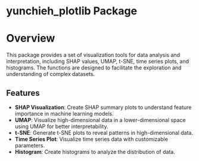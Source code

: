 # yunchieh_plotlib Package

# Overview
This package provides a set of visualization tools for data analysis and interpretation, including SHAP values, UMAP, t-SNE, time series plots, and histograms. The functions are designed to facilitate the exploration and understanding of complex datasets.

## Features

- **SHAP Visualization**: Create SHAP summary plots to understand feature importance in machine learning models.
- **UMAP**: Visualize high-dimensional data in a lower-dimensional space using UMAP for better interpretability.
- **t-SNE**: Generate t-SNE plots to reveal patterns in high-dimensional data.
- **Time Series Plot**: Visualize time series data with customizable parameters.
- **Histogram**: Create histograms to analyze the distribution of data.
